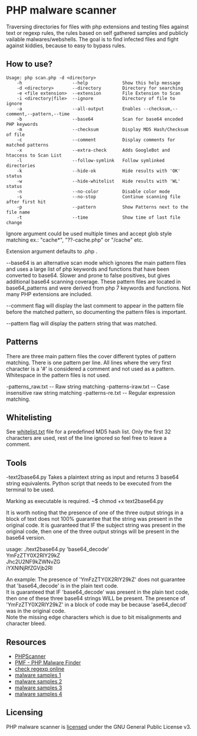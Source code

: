 PHP malware scanner
===================

Traversing directories for files with php extensions and testing files against text or regexp rules, the rules based on self gathered samples and publicly vailable malwares/webshells.
The goal is to find infected files and fight against kiddies, because to easy to bypass rules.

How to use?
-----------

```
Usage: php scan.php -d <directory>
    -h                   --help             Show this help message
    -d <directory>       --directory        Directory for searching
    -e <file extension>  --extension        File Extension to Scan
    -i <directory|file>  --ignore           Directory of file to ignore
    -a                   --all-output       Enables --checksum,--comment,--pattern,--time
    -b                   --base64           Scan for base64 encoded PHP keywords
    -m                   --checksum         Display MD5 Hash/Checksum of file
    -c                   --comment          Display comments for matched patterns
    -x                   --extra-check      Adds GoogleBot and htaccess to Scan List
    -l                   --follow-symlink   Follow symlinked directories
    -k                   --hide-ok          Hide results with 'OK' status
    -w                   --hide-whitelist   Hide results with 'WL' status
    -n                   --no-color         Disable color mode
    -s                   --no-stop          Continue scanning file after first hit
    -p                   --pattern          Show Patterns next to the file name
    -t                   --time             Show time of last file change
```

Ignore argument could be used multiple times and accept glob style matching ex.: "cache*", "??-cache.php" or "/cache" etc.

Extension argument defaults to .php .

--base64 is an alternative scan mode which ignores the main pattern files and uses a large list of php keywords and functions that have been converted to base64.  Slower and prone to false positives, but gives additional base64 scanning coverage.  These pattern files are located in base64_patterns and were derived from php 7 keywords and functions.  Not many PHP extensions are included.

--comment flag will display the last comment to appear in the pattern file before the matched pattern,  so documenting the pattern files is important.

--pattern flag will display the pattern string that was matched.

Patterns
--------

There are three main pattern files the cover different typtes of pattern matching.  There is one pattern per line.  All lines where the very first character is a '#' is considered a comment and not used as a pattern.  Whitespace in the pattern files is not used.

-patterns_raw.txt  -- Raw string matching
-patterns-iraw.txt -- Case insensitive raw string matching
-patterns-re.txt   -- Regular expression matching.

Whitelisting
------------

See [whitelist.txt](https://github.com/scr34m/php-malware-scanner/blob/master/whitelist.txt) file for a predefined MD5 hash list. Only the first 32 characters are used, rest of the line ignored so feel free to leave a comment.

Tools
---------
-text2base64.py
  Takes a plaintext string as input and returns 3 base64 string equivalents.
  Python script that needs to be executed from the terminal to be used.
 
  Marking as executable is required.
  ~$ chmod +x text2base64.py
  
  It is worth noting that the presence of one of the three output strings in a block of text does not 100% guarantee that the string was
  present in the original code.  It is guaranteed that IF the subject string was present in the original code, then one of the three
  output strings will be present in the base64 version.
  
  usage:
  ./text2base64.py 'base64_decode'  
   YmFzZTY0X2RlY29kZ  
   Jhc2U2NF9kZWNvZG  
   iYXNlNjRfZGVjb2Rl  
  
  An example: The presence of 'YmFzZTY0X2RlY29kZ' does not guarantee that 'base64_decode' is in the plain text code.   
  It is guaranteed that IF 'base64_decode' was present in the plain text code, then one of these three base64 strings WILL be present.
  The presence of 'YmFzZTY0X2RlY29kZ' in a block of code may be because 'ase64_decod' was in the original code.  
  Note the missing edge characters which is due to bit misalignments and character bleed.

Resources
---------

* [PHPScanner](https://github.com/PHPScannr/phpFUS)
* [PMF - PHP Malware Finder](https://github.com/nbs-system/php-malware-finder)
* [check regexp online](http://www.phpliveregex.com)
* [malware samples 1](https://github.com/nbs-system/php-malware-finder/tree/master/php-malware-finder/samples)
* [malware samples 2](https://github.com/r4v/php-exploits)
* [malware samples 3](https://github.com/nikicat/web-malware-collection)
* [malware samples 4](https://github.com/antimalware/manul/tree/master/src/scanner/static/signatures)

Licensing
---------

PHP malware scanner is [licensed](https://github.com/scr34m/php-malware-scanner/blob/master/LICENSE.txt) under the GNU General Public License v3.
